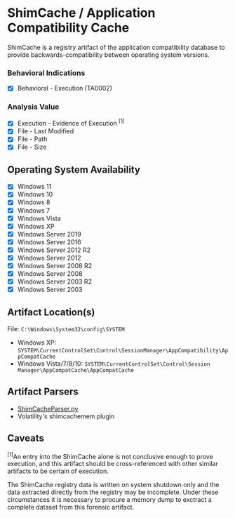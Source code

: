 # ShimCache / Application Compatibility Cache
ShimCache is a registry artifact of the application compatibility database to provide backwards-compatibility between operating system versions.

### Behavioral Indications
 - [x] Behavioral - Execution (TA0002)

### Analysis Value
 - [x] Execution - Evidence of Execution <sup>[1]</sup>
 - [x] File - Last Modified
 - [x] File - Path
 - [x] File - Size

## Operating System Availability
 - [x] Windows 11
 - [x] Windows 10
 - [x] Windows 8
 - [x] Windows 7
 - [x] Windows Vista
 - [x] Windows XP
 - [x] Windows Server 2019
 - [x] Windows Server 2016
 - [x] Windows Server 2012 R2
 - [x] Windows Server 2012
 - [x] Windows Server 2008 R2
 - [x] Windows Server 2008
 - [x] Windows Server 2003 R2
 - [x] Windows Server 2003

## Artifact Location(s)
File: `C:\Windows\System32\config\SYSTEM`

- Windows XP: `SYSTEM\CurrentControlSet\Control\SessionManager\AppCompatibility\AppCompatCache`
- Windows Vista/7/8/10: `SYSTEM\CurrentControlSet\Control\Session Manager\AppCompatCache\AppCompatCache`

## Artifact Parsers
 - [ShimCacheParser.py](https://github.com/mandiant/ShimCacheParser)
 - Volatility's shimcachemem plugin

## Caveats

<sup>[1]</sup>An entry into the ShimCache alone is not conclusive enough to prove execution, and this artifact should be cross-referenced with other similar artifacts to be certain of execution.

The ShimCache registry data is written on system shutdown only and the data extracted directly from the registry may be incomplete. Under these circumstances it is necessary to procure a memory dump to exctract a complete dataset from this forensic artifact. 
